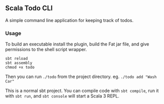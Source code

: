 ## Scala Todo CLI

A simple command line application for keeping track of todos.

### Usage

To build an executable install the plugin, build the Fat jar file, and give permissions to the shell script wrapper.

```shell
sbt reload
sbt assembly
chmod +x todo
```

Then you can run `./todo` from the project directory. eg. `./todo add "Wash Car"`

This is a normal sbt project. You can compile code with `sbt compile`, run it with `sbt run`, and `sbt console` will start a Scala 3 REPL.
